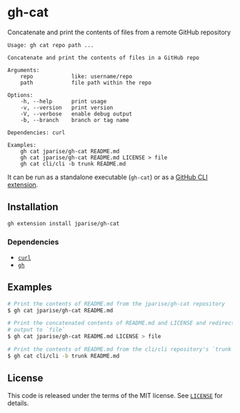 # gh-cat

Concatenate and print the contents of files from a remote GitHub repository

```
Usage: gh cat repo path ...

Concatenate and print the contents of files in a GitHub repo

Arguments:
    repo            like: username/repo
    path            file path within the repo

Options:
    -h, --help      print usage
    -v, --version   print version
    -V, --verbose   enable debug output
    -b, --branch    branch or tag name

Dependencies: curl

Examples:
    gh cat jparise/gh-cat README.md
    gh cat jparise/gh-cat README.md LICENSE > file
    gh cat cli/cli -b trunk README.md
```

It can be run as a standalone executable (`gh-cat`) or as a
[GitHub CLI extension](https://cli.github.com/manual/gh_extension).

## Installation

```sh
gh extension install jparise/gh-cat
```

### Dependencies

* [`curl`](https://curl.se/)
* [`gh`](https://cli.github.com/)

## Examples

```sh
# Print the contents of README.md from the jparise/gh-cat repository
$ gh cat jparise/gh-cat README.md

# Print the concatenated contents of README.md and LICENSE and redirect that
# output to `file`
$ gh cat jparise/gh-cat README.md LICENSE > file

# Print the contents of README.md from the cli/cli repository's `trunk` branch
$ gh cat cli/cli -b trunk README.md
```

## License

This code is released under the terms of the MIT license.
See [`LICENSE`](LICENSE) for details.

